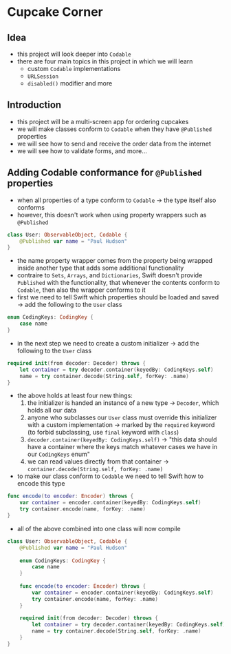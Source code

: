 #  Cupcake Corner

## Idea

- this project will look deeper into `Codable`
- there are four main topics in this project in which we will learn
    - custom `Codable` implementations
    - `URLSession`
    - `disabled()` modifier and more

## Introduction

- this project will be a multi-screen app for ordering cupcakes
- we will make classes conform to `Codable` when they have `@Published` properties
- we will see how to send and receive the order data from the internet
- we will see how to validate forms, and more...

## Adding Codable conformance for `@Published` properties

- when all properties of a type conform to `Codable` &rarr; the type itself also conforms 
- however, this doesn't work when using property wrappers such as `@Published`
```Swift
class User: ObservableObject, Codable {
    @Published var name = "Paul Hudson"
}
```
- the name property wrapper comes from the property being wrapped inside another type that adds some additional functionality
- contraire to `Sets`, `Arrays`, and `Dictionaries`, Swift doesn't provide `Published` with the functionality, that whenever the contents conform to `Codable`, then also the wrapper conforms to it
- first we need to tell Swift which properties should be loaded and saved &rarr; add the following to the `User` class
```Swift
enum CodingKeys: CodingKey {
    case name
}
```
- in the next step we need to create a custom initializer &rarr; add the following to the `User` class
```Swift
required init(from decoder: Decoder) throws {
    let container = try decoder.container(keyedBy: CodingKeys.self)
    name = try container.decode(String.self, forKey: .name)
}
```
- the above holds at least four new things:
    1. the initializer is handed an instance of a new type &rarr; `Decoder`, which holds all our data
    2. anyone who subclasses our `User` class must override this initializer with a custom implementation &rarr; marked by the `required` keyword (to forbid subclassing, use `final` keyword with `class`)
    3. `decoder.container(keyedBy: CodingKeys.self)` &rarr; "this data should have a container where the keys match whatever cases we have in our `CodingKeys` enum"
    4. we can read values directly from that container &rarr; `container.decode(String.self, forKey: .name)` 
- to make our class conform to `Codable` we need to tell Swift how to encode this type
```Swift
func encode(to encoder: Encoder) throws {
    var container = encoder.container(keyedBy: CodingKeys.self)
    try container.encode(name, forKey: .name)
}
```
- all of the above combined into one class will now compile
```Swift
class User: ObservableObject, Codable {
    @Published var name = "Paul Hudson"
    
    enum CodingKeys: CodingKey {
        case name
    }
    
    func encode(to encoder: Encoder) throws {
        var container = encoder.container(keyedBy: CodingKeys.self)
        try container.encode(name, forKey: .name)
    }
    
    required init(from decoder: Decoder) throws {
        let container = try decoder.container(keyedBy: CodingKeys.self)
        name = try container.decode(String.self, forKey: .name)
    }
}
```
